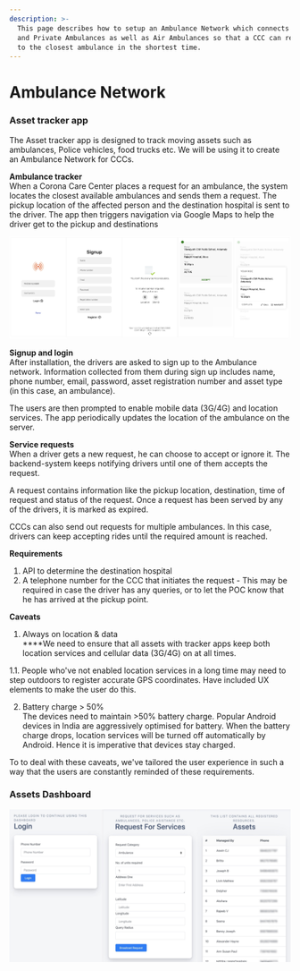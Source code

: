 ```yaml
---
description: >-
  This page describes how to setup an Ambulance Network which connects Public
  and Private Ambulances as well as Air Ambulances so that a CCC can reach out
  to the closest ambulance in the shortest time.
---
```


# Ambulance Network

### Asset tracker app

The Asset tracker app is designed to track moving assets such as ambulances, Police vehicles, food trucks etc. We will be using it to create an Ambulance Network for CCCs.

**Ambulance tracker**  
When a Corona Care Center places a request for an ambulance, the system locates the closest available ambulances and sends them a request. The pickup location of the affected person and the destination hospital is sent to the driver. The app then triggers navigation via Google Maps to help the driver get to the pickup and destinations

![Ambulance tracker - Flow](../.gitbook/assets/tracker-app-screenshots.jpg)

**Signup and login**  
After installation, the drivers are asked to sign up to the Ambulance network. Information collected from them during sign up includes name, phone number, email, password, asset registration number and asset type \(in this case, an ambulance\).

The users are then prompted to enable mobile data \(3G/4G\) and location services. The app periodically updates the location of the ambulance on the server.

**Service requests**  
When a driver gets a new request, he can choose to accept or ignore it. The backend-system keeps notifying drivers until one of them accepts the request.

A request contains information like the pickup location, destination, time of request and status of the request. Once a request has been served by any of the drivers, it is marked as expired.

CCCs can also send out requests for multiple ambulances. In this case, drivers can keep accepting rides until the required amount is reached.

**Requirements**  
1. API to determine the destination hospital  
2. A telephone number for the CCC that initiates the request - This may be required in case the driver has any queries, or to let the POC know that he has arrived at the pickup point.

**Caveats**  
1. Always on location & data  
****We need to ensure that all assets with tracker apps keep both location services and cellular data \(3G/4G\) on at all times.

1.1. People who've not enabled location services in a long time may need to step outdoors to register accurate GPS coordinates. Have included UX elements to make the user do this.

2. Battery charge &gt; 50%  
The devices need to maintain &gt;50% battery charge. Popular Android devices in India are aggressively optimised for battery. When the battery charge drops, location services will be turned off automatically by Android. Hence it is imperative that devices stay charged.

To to deal with these caveats, we've tailored the user experience in such a way that the users are constantly reminded of these requirements.

### Assets Dashboard

![](../.gitbook/assets/screenshot-2020-03-21-at-10.05.18-pm.jpg)

